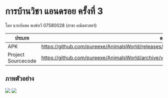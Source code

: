 # การบ้านวิชา แอนดรอย ครั้งที่ 3

โดย นายภัคพล พงษ์ทวี 07580028 (สาขา คณิตศาสตร์)

| ประเภท | ดาวน์โหลด |
| --- | --- |
| APK |https://github.com/pureexe/AnimalsWorld/releases/download/v1.0.0/07580028_animalsworld_unsigned.apk|
| Project Sourcecode | https://github.com/pureexe/AnimalsWorld/archive/v1.0.0.zip |

## ภาพตัวอย่าง
![](https://i.imgur.com/hGJFfPQ.png)
![](https://i.imgur.com/e1Z0vHl.png)
